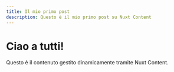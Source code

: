 ```yaml
---
title: Il mio primo post
description: Questo è il mio primo post su Nuxt Content
---
```


# Ciao a tutti!

Questo è il contenuto gestito dinamicamente tramite Nuxt Content.

